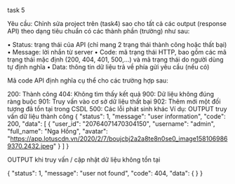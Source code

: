 task 5

Yêu cầu: Chỉnh sửa project trên (task4) sao cho tất cả các output (response API) theo dạng tiêu chuẩn có các thành phần (trường) như sau:

• Status: trạng thái của API (chỉ mang 2 trạng thái thành công hoặc thất bại)
• Message: lời nhắn từ server
• Code: mã trạng thái HTTP, bao gồm các mã trạng thái mặc định (200, 404, 401, 500,…) và mã trạng thái do người dùng tự định nghĩa
• Data: thông tin dữ liệu trả về phía gửi yêu cầu (nếu có)

Mã code API định nghĩa cụ thể cho các trường hợp sau:

200: Thành công
404: Không tìm thấy kết quả
900: Dữ liệu không đúng ràng buộc
901: Truy vấn vào cơ sở dữ liệu thất bại
902: Thêm mới một đối tượng đã tồn tại trong CSDL
500: Các lỗi phát sinh khác
Ví dụ:
OUTPUT truy vấn dữ liệu thành công
{
"status": 1,
"message": "user information",
"code": 200,
"data": [
{
"user_id": "20764071470304150",
"username": "admin",
"full_name": "Nga Hồng",
"avatar": "https://app.lotuscdn.vn/2020/2/7/boujcbj2a2a8te8n0se0_image1581069869370.2432.jpeg"
}
]
}

OUTPUT khi truy vấn / cập nhật dữ liệu không tồn tại

{
"status": 1,
"message": "user not found",
"code": 404,
"data": {
}
}
